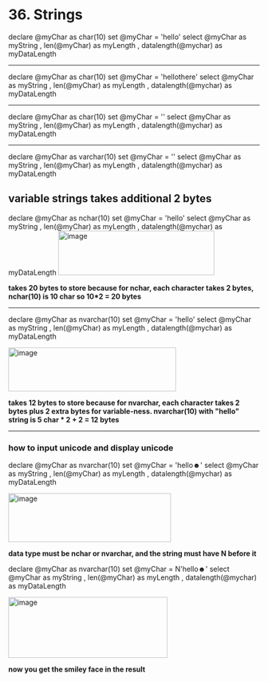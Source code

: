 # 36. Strings

declare @myChar as char(10)
set @myChar = 'hello'
select @myChar as myString
, len(@myChar) as myLength
, datalength(@mychar) as myDataLength

---
declare @myChar as char(10)
set @myChar = 'hellothere'
select @myChar as myString
, len(@myChar) as myLength
, datalength(@mychar) as myDataLength

---
declare @myChar as char(10)
set @myChar = ''
select @myChar as myString
, len(@myChar) as myLength
, datalength(@mychar) as myDataLength

---
declare @myChar as varchar(10)
set @myChar = ''
select @myChar as myString
, len(@myChar) as myLength
, datalength(@mychar) as myDataLength

**variable strings takes additional 2 bytes**
---

declare @myChar as nchar(10)
set @myChar = 'hello'
select @myChar as myString
, len(@myChar) as myLength
, datalength(@mychar) as myDataLength
<img width="313" height="89" alt="image" src="https://github.com/user-attachments/assets/30c1f0e2-fb5f-4a28-ab52-bb1d6f40217f" />


**takes 20 bytes to store because for nchar, each character takes 2 bytes, nchar(10) is 10 char so 10*2 = 20 bytes**

---
declare @myChar as nvarchar(10)
set @myChar = 'hello'
select @myChar as myString
, len(@myChar) as myLength
, datalength(@mychar) as myDataLength

<img width="336" height="88" alt="image" src="https://github.com/user-attachments/assets/22f59b7a-58f8-48a3-909d-5c2ac5fa9986" />

**takes 12 bytes to store because for nvarchar, each character takes 2 bytes plus 2 extra bytes for variable-ness. nvarchar(10) with "hello" string is 5 char * 2 + 2 = 12 bytes**

---
### how to input unicode and display unicode

declare @myChar as nvarchar(10)
set @myChar = 'hello☻'
select @myChar as myString
, len(@myChar) as myLength
, datalength(@mychar) as myDataLength

<img width="326" height="98" alt="image" src="https://github.com/user-attachments/assets/2212ca34-33b9-4c16-bfd4-29ee4ae825ae" />

**data type must be nchar or nvarchar, and the string must have N before it**

declare @myChar as nvarchar(10)
set @myChar = N'hello☻'
select @myChar as myString
, len(@myChar) as myLength
, datalength(@mychar) as myDataLength

<img width="319" height="122" alt="image" src="https://github.com/user-attachments/assets/c5c3d46f-918a-4e5a-b1fc-9744f9fe11a2" />

**now you get the smiley face in the result**
